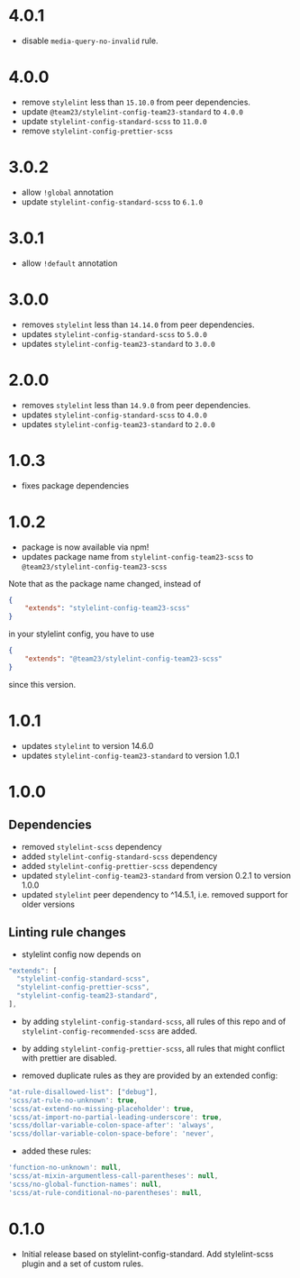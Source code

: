 # 4.0.1

-   disable `media-query-no-invalid` rule.

# 4.0.0

-   remove `stylelint` less than `15.10.0` from peer dependencies.
-   update `@team23/stylelint-config-team23-standard` to `4.0.0`
-   update `stylelint-config-standard-scss` to `11.0.0`
-   remove `stylelint-config-prettier-scss`

# 3.0.2

-   allow `!global` annotation
-   update `stylelint-config-standard-scss` to `6.1.0`

# 3.0.1

-   allow `!default` annotation

# 3.0.0

-   removes `stylelint` less than `14.14.0` from peer dependencies.
-   updates `stylelint-config-standard-scss` to `5.0.0`
-   updates `stylelint-config-team23-standard` to `3.0.0`

# 2.0.0

-   removes `stylelint` less than `14.9.0` from peer dependencies.
-   updates `stylelint-config-standard-scss` to `4.0.0`
-   updates `stylelint-config-team23-standard` to `2.0.0`

# 1.0.3

-   fixes package dependencies

# 1.0.2

-   package is now available via npm!
-   updates package name from `stylelint-config-team23-scss` to `@team23/stylelint-config-team23-scss`

Note that as the package name changed, instead of

```json
{
    "extends": "stylelint-config-team23-scss"
}
```

in your stylelint config, you have to use

```json
{
    "extends": "@team23/stylelint-config-team23-scss"
}
```

since this version.

# 1.0.1

-   updates `stylelint` to version 14.6.0
-   updates `stylelint-config-team23-standard` to version 1.0.1

# 1.0.0

## Dependencies

-   removed `stylelint-scss` dependency
-   added `stylelint-config-standard-scss` dependency
-   added `stylelint-config-prettier-scss` dependency
-   updated `stylelint-config-team23-standard` from version 0.2.1 to version 1.0.0
-   updated `stylelint` peer dependency to ^14.5.1, i.e. removed support for older versions

## Linting rule changes

-   stylelint config now depends on

```js
"extends": [
  "stylelint-config-standard-scss",
  "stylelint-config-prettier-scss",
  "stylelint-config-team23-standard",
],
```

-   by adding `stylelint-config-standard-scss`, all rules of this repo and of `stylelint-config-recommended-scss` are added.

-   by adding `stylelint-config-prettier-scss`, all rules that might conflict with prettier are disabled.

-   removed duplicate rules as they are provided by an extended config:

```js
"at-rule-disallowed-list": ["debug"],
'scss/at-rule-no-unknown': true,
'scss/at-extend-no-missing-placeholder': true,
'scss/at-import-no-partial-leading-underscore': true,
'scss/dollar-variable-colon-space-after': 'always',
'scss/dollar-variable-colon-space-before': 'never',
```

-   added these rules:

```js
'function-no-unknown': null,
'scss/at-mixin-argumentless-call-parentheses': null,
'scss/no-global-function-names': null,
'scss/at-rule-conditional-no-parentheses': null,
```

# 0.1.0

-   Initial release based on stylelint-config-standard. Add stylelint-scss plugin and a set of custom rules.
